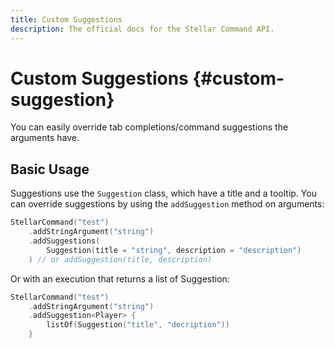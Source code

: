 ```yaml
---
title: Custom Suggestions
description: The official docs for the Stellar Command API.
---
```


# Custom Suggestions {#custom-suggestion}

You can easily override tab completions/command suggestions the arguments have.

## Basic Usage

Suggestions use the `Suggestion` class, which have a title and a tooltip. You can override suggestions by using the `addSuggestion` method on arguments:

```kotlin
StellarCommand("test")
    .addStringArgument("string")
    .addSuggestions(
        Suggestion(title = "string", description = "description")
    ) // or addSuggestion(title, description)
```

Or with an execution that returns a list of Suggestion:

```kotlin
StellarCommand("test")
    .addStringArgument("string")
    .addSuggestion<Player> {
        listOf(Suggestion("title", "decription"))
    }
```
